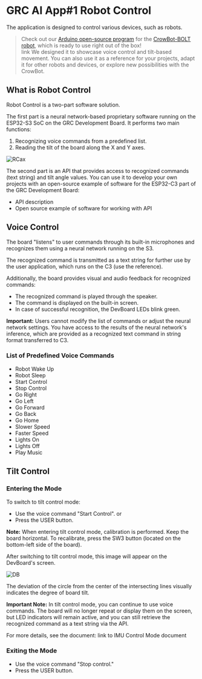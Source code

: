 # GRC AI App#1 Robot Control 

The application is designed to control various devices, such as robots.  

> Check out our [Arduino open-source program](https://github.com/Grovety/CrowBot_GRC_program/tree/main) for the [CrowBot-BOLT robot](https://www.elecrow.com/crowbot-bolt-programmable-smart-robot-car-steam-robot-kit.html), which is ready to use right out of the box!  
link We designed it to showcase voice control and tilt-based movement. You can also use it as a reference for your projects, adapt it for other robots and devices, or explore new possibilities with the CrowBot.

## What is Robot Control 

Robot Control is a two-part software solution.  

The first part is a neural network-based proprietary software running on the ESP32-S3 SoC on the GRC Development Board. It performs two main functions:  

1. Recognizing voice commands from a predefined list. 
2. Reading the tilt of the board along the X and Y axes.

![RCax](https://github.com/user-attachments/assets/df23ef1b-fbf7-4044-8efd-d63a35861690)

The second part is an API that provides access to recognized commands (text string) and tilt angle values. You can use it to develop your own projects with an open-source example of software for the ESP32-C3 part of the GRC Development Board: 

- API description
- Open source example of software for working with API

## Voice Control
The board "listens" to user commands through its built-in microphones and recognizes them using a neural network running on the S3.

The recognized command is transmitted as a text string for further use by the user application, which runs on the C3 (use the reference<link>).

Additionally, the board provides visual and audio feedback for recognized commands:

- The recognized command is played through the speaker.
- The command is displayed on the built-in screen.
- In case of successful recognition, the DevBoard LEDs blink green.

**Important:** Users cannot modify the list of commands or adjust the neural network settings. You have access to the results of the neural network's inference, which are provided as a recognized text command in string format transferred to C3.

### List of Predefined Voice Commands

- Robot Wake Up  
- Robot Sleep  
- Start Control  
- Stop Control  
- Go Right  
- Go Left  
- Go Forward  
- Go Back  
- Go Home  
- Slower Speed  
- Faster Speed  
- Lights On  
- Lights Off  
- Play Music

## Tilt Control
### Entering the Mode

To switch to tilt control mode:
-	Use the voice command "Start Control".
or
-	Press the USER button.

**Note:** When entering tilt control mode, calibration is performed. Keep the board horizontal. To recalibrate, press the SW3 button (located on the bottom-left side of the board).

After switching to tilt control mode, this image will appear on the DevBoard's screen.

![DB](https://github.com/user-attachments/assets/97d87ccf-da3e-4ba6-912a-830ea2277bbc)

The deviation of the circle from the center of the intersecting lines visually indicates the degree of board tilt.

**Important Note:** In tilt control mode, you can continue to use voice commands. The board will no longer repeat or display them on the screen, but LED indicators will remain active, and you can still retrieve the recognized command as a text string via the API.

For more details, see the document: link to IMU Control Mode document

### Exiting the Mode
- Use the voice command "Stop control."
- Press the USER button.







